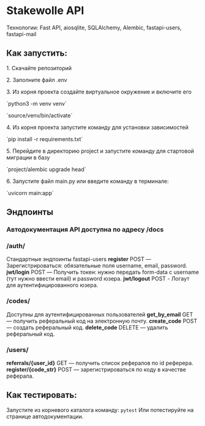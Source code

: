 # Stakewolle API

<p>Технологии: Fast API, aiosqlite, SQLAlchemy, Alembic, fastapi-users, fastapi-mail

## Как запустить:
<p>1. Скачайте репозиторий
<p>2. Заполните файл .env
<p>3. Из корня проекта создайте виртуальное окружение и включите его
<p>`python3 -m venv venv`
<p>`source/venv/bin/activate`
<p>4. Из корня проекта запустите команду для установки зависимостей
<p>`pip install -r requirements.txt`
<p>5. Перейдите в директорию project и запустите команду для стартовой миграции в базу
<p>`project/alembic upgrade head`
<p>6. Запустите файл main.py или введите команду в терминале:
<p>`uvicorn main:app`

## Эндпоинты
### Автодокументация API доступна по адресу /docs

### /auth/
Стандартные эндпоинты fastapi-users
<b>register</b> POST — Зарегистрироваться: обязательные поля username, email, password.
<b>jwt/login</b> POST — Получить токен: нужно передать form-data с username (тут нужно ввести email) и password юзера.
<b>jwt/logout</b> POST - Логаут для аутентифицированного юзера.

### /codes/
Доступны для аутентифицированных пользователей
<b>get_by_email</b> GET — получить реферальный код на электронную почту.
<b>create_code</b> POST — создать реферальный код.
<b>delete_code</b> DELETE — удалить реферальный код.

### /users/
<b>referrals/{user_id}</b> GET — получить список рефералов по id реферера.
<b>register/{code_str}</b> POST — зарегистрироваться по коду в качестве реферала.

## Как тестировать:

Запустите из корневого каталога команду:
`pytest`
Или потестируйте на странице автодокументации.
